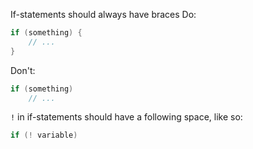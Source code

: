 If-statements should always have braces
Do: 
```cpp
if (something) {
    // ...
}
```
Don't:
```cpp
if (something)
    // ...
```

`!` in if-statements should have a following space, like so:
```cpp
if (! variable)
```
